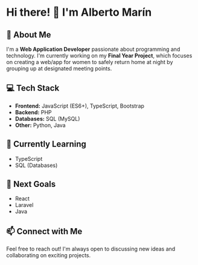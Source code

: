 # Hi there! 👋 I'm Alberto Marín  

## 🚀 About Me  
I'm a **Web Application Developer** passionate about programming and technology. I'm currently working on my **Final Year Project**, which focuses on creating a web/app for women to safely return home at night by grouping up at designated meeting points.  

## 💻 Tech Stack  
- **Frontend:** JavaScript (ES6+), TypeScript, Bootstrap  
- **Backend:** PHP  
- **Databases:** SQL (MySQL)  
- **Other:** Python, Java  

## 🎯 Currently Learning  
- TypeScript  
- SQL (Databases)  

## 🎯 Next Goals  
- React  
- Laravel  
- Java  

## 📫 Connect with Me  
Feel free to reach out! I'm always open to discussing new ideas and collaborating on exciting projects.  
